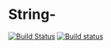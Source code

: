 # String-
[![Build Status](https://travis-ci.org/dianaa21/String-.svg?branch=mybranch)](https://travis-ci.org/dianaa21/String-)
[![Build status](https://ci.appveyor.com/api/projects/status/7k81tx9am9ec3by2/branch/mybranch?svg=true)](https://ci.appveyor.com/project/dianaa21/string/branch/mybranch)